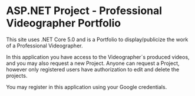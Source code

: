 <h1> ASP.NET Project - Professional Videographer Portfolio</h1>

<p>This site uses .NET Core 5.0 and is a Portfolio to display/publicize the work of a Professional Videographer.</p>
<p>In this application you have access to the Videographer´s produced videos, and you may also request a new Project. Anyone can request a Project, however only registered users have authorization to edit and delete the projects. </p>
<p>You may register in this application using your Google credentials.</p>
